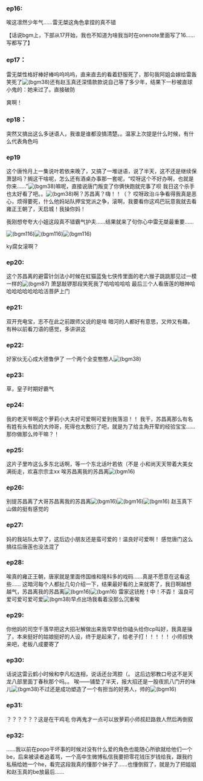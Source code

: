 ### ep16:

唉这凛然少年气……雷无桀这角色拿捏的真不错

【话说bgm上，下部从17开始，我也不知道为啥我当时在onenote里面写了16……写都写了】

### ep17：

雷无桀性格好棒好棒呜呜呜呜，直来直去的看着舒服死了，那句我阿姐会嫁给雷轰笑死了![(bgm38)](https://bgm.tv/img/smiles/tv/15.gif)还有赵玉真还深情款款说自己等了多少年，结果下一秒被直球小鬼的：她来过了。直接破防

爽啊！

### ep18：

突然又搞出这么多谜语人，我谁是谁都没搞清楚。。温家上次提是什么时候，有什么代表角色吗

### ep19

这个唐怜月上一集说叶若依来晚了，又搞了一堆谜语，说了半天，这不还是继续保萧瑟吗？搁这干啥呢，怎么还有酒桌办事那一套呢，“哎呀这个不好办啊，也就是你来……”![(bgm38)](https://bgm.tv/img/smiles/tv/15.gif)嘛呢，直接说唐门叛变了你俩快跑就完事了呗
我日这个杀手也太好看了吧。。![(bgm38)](https://bgm.tv/img/smiles/tv/15.gif)啊？苏昌离？嗨！！（？
哎呀政治斗争看得我真是恶心，烦得要死，什么他妈站队押宝党派之争，滚啊，我要看你这鸡巴玩意我就去看雍正王朝了，天启城！我操你妈！

我刚想夸夸大小姐这段真不错霸气护夫……结果就来了句你心中雷无桀最重要……

![(bgm116)](https://bgm.tv/img/smiles/tv/93.gif)![(bgm116)](https://bgm.tv/img/smiles/tv/93.gif)![(bgm116)](https://bgm.tv/img/smiles/tv/93.gif)

ky腐女滚啊？

### ep20:

这个苏昌离的避雷针剑法小时候在虹猫蓝兔七侠传里面的老六猴子跳跳那见过一模一样的![(bgm87)](https://bgm.tv/img/smiles/tv/64.gif)
萧瑟敲锣那段笑死我了哈哈哈哈哈
最后三个人看唐莲的眼神哈哈哈哈哈哈哈哈活菩萨上门

### ep21:

双开充电宝，志不在此之前跟师父说的是啥
暗河的人都好有意思，又帅又有趣，有种以前看刀语的感觉，多讲讲这

### ep22:

好家伙无心成大德鲁伊了
一个两个全变憨憨人![(bgm38)](https://bgm.tv/img/smiles/tv/15.gif)

### ep23:

草，皇子时期好霸气

### ep24:

我的老天爷啊这个萝莉小大夫好可爱啊可爱到我落泪！！
我干，苏昌离那么有名有姓有头有脸的大帅哥，死得也太敷衍了吧，就是为了给主角开荤的经验宝宝……那你做那么帅干嘛？！

### ep25:

这片子里咋这么多东北话啊，等一个东北话叶若依（不是
小和尚天天带着大美女满街走，欢喜宗宗主xx
唉苏昌离我的苏昌离![(bgm16)](https://bgm.tv/img/smiles/bgm/16.png)

### ep26:

别提苏昌离了大哥苏昌离我的苏昌离![(bgm16)](https://bgm.tv/img/smiles/bgm/16.png)![(bgm16)](https://bgm.tv/img/smiles/bgm/16.png)![(bgm16)](https://bgm.tv/img/smiles/bgm/16.png)
赵玉真下山做的挺有感觉的

### ep27:

妈的我站队太早了，这后边小朋友还是蛮可爱的！温良好可爱啊！
感觉唐门这么搞往后唐莲也没法混了

### ep28:

唉真的雍正王朝，唐家就是里面佟国维和隆科多的戏码……真是不愿意在这看这些……
这暗河每个人都扯几句介绍一下，结果最好看的上来就寄了，我日啊越想越气，苏昌离我的苏昌离![(bgm16)](https://bgm.tv/img/smiles/bgm/16.png)![(bgm16)](https://bgm.tv/img/smiles/bgm/16.png)
雷家这铳枪！中！不孬！
温良可爱可爱可爱可爱![(bgm38)](https://bgm.tv/img/smiles/tv/15.gif)早点出场我看着没那么沉重唉

### ep29:

你他妈的司空千落早把这大招卍解做出来我早早给你磕头给你cp叫好，我真是操了，本来挺好的姑娘挺好的人设，终于是起来了，给老子打！！！！！
小师叔快来吧，老板八成要寄了

### ep30:

话说这雷云鹤小时候和李凡松连相，说话还台湾腔（。
这后边邪教口号这不是天龙八部里面丁春秋那个吗。。
唉——铺垫了半天，报大招还是一股夜凯八门开的味儿![(bgm38)](https://bgm.tv/img/smiles/tv/15.gif)不过还是成功塑造了一个有担当的好男人，帅的![(bgm16)](https://bgm.tv/img/smiles/bgm/16.png)

### ep31:

？？？？？？这是在干鸡毛
你再鬼才一点可以放萝莉小师叔赶路救人然后再倒叙

### ep32:

……我以前在popo干坏事的时候对没有什么爱的角色也能随心所欲就给他们一个be，后来被读者追着骂，一个高中生微博私信我要把零花钱压岁钱给我，跟我约私稿给她一个he，看完这段我真的懂那个妹子了……也懂倒叙了，就是为了把姐姐和赵玉真的be放最后……